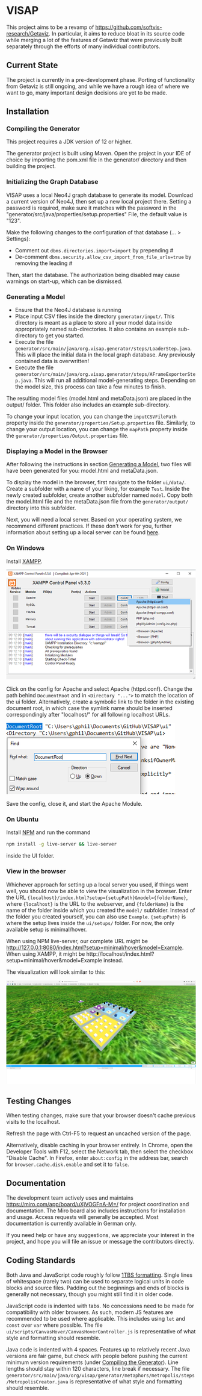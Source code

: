 # VISAP
This project aims to be a revamp of https://github.com/softvis-research/Getaviz. In particular, it aims to reduce bloat in its source code while merging a lot of the features of Getaviz that were previously built separately through the efforts of many individual contributors.

## Current State
The project is currently in a pre-development phase. Porting of functionality from Getaviz is still ongoing, and while we have a rough idea of where we want to go, many important design decisions are yet to be made.

## Installation

### Compiling the Generator

This project requires a JDK version of 12 or higher.

The generator project is built using Maven. Open the project in your IDE of choice by importing the pom.xml file in the generator/ directory and then building the project.

### Initializing the Graph Database

VISAP uses a local Neo4J graph database to generate its model. Download a current version of Neo4J, then set up a new local project there. Setting a password is required, make sure it matches with the password in the "generator/src/java/properties/setup.properties" File, the default value is "123".

Make the following changes to the configuration of that database (… > Settings):
- Comment out ``dbms.directories.import=import`` by prepending #
- De-comment ``dbms.security.allow_csv_import_from_file_urls=true`` by removing the leading #

Then, start the database. The authorization being disabled may cause warnings on start-up, which can be dismissed.

### Generating a Model

- Ensure that the Neo4J database is running
- Place input CSV files inside the directory ```generator/input/```. This directory is meant as a place to store all your model data inside appropriately named sub-directories. It also contains an example sub-directory to get you started.
- Execute the file ``generator/src/main/java/org.visap.generator/steps/LoaderStep.java``. This will place the initial data in the local graph database. Any previously contained data is overwritten!
- Execute the file ``generator/src/main/java/org.visap.generator/steps/AFrameExporterStep.java``. This will run all additional model-generating steps. Depending on the model size, this process can take a few minutes to finish.

The resulting model files (model.html and metaData.json) are placed in the output/ folder. This folder also includes an example sub-directory.

To change your input location, you can change the ``inputCSVFilePath`` property inside the ``generator/properties/Setup.properties`` file. Similarly, to change your output location, you can change the ``mapPath`` property inside the ``generator/properties/Output.properties`` file.

### Displaying a Model in the Browser

After following the instructions in section [Generating a Model](#generating-a-model), two files will have been generated for you: model.html and metaData.json.

To display the model in the browser, first navigate to the folder ``ui/data/``. Create a subfolder with a name of your liking, for example ``Test``. Inside the newly created subfolder, create another subfolder named ``model``. Copy both the model.html file and the metaData.json file from the ``generator/output/`` directory into this subfolder.

Next, you will need a local server. Based on your operating system, we recommend different practices. If these don't work for you, further information about setting up a local server can be found [here](https://aframe.io/docs/0.5.0/introduction/installation.html#local-development).

### On Windows
Install [XAMPP](https://www.apachefriends.org/download.html).

![xampp.png](images/xampp.png)

Click on the config for Apache and select Apache (httpd.conf). Change the path behind ```DocumentRoot``` and in ```<Directory "...">``` to match the location of the ui folder. Alternatively, create a symbolic link to the folder in the existing document root, in which case the symlink name should be inserted correspondingly after "localhost/" for all following localhost URLs.

![apache_config.png](images/apache_config.png)

Save the config, close it, and start the Apache Module.

### On Ubuntu

Install [NPM](https://www.npmjs.com/) and run the command
```bash
npm install -g live-server && live-server
```
inside the UI folder.

### View in the browser

Whichever approach for setting up a local server you used, if things went well, you should now be able to view the visualization in the browser.
Enter the URL ``{localhost}/index.html?setup={setupPath}&model={folderName}``, where ``{localhost}`` is the URL to the webserver, and ``{folderName}`` is the name of the folder inside which you created the ``model/`` subfolder. Instead of the folder you created yourself, you can also use ``Example``. ``{setupPath}`` is where the setup lives inside the ``ui/setups/`` folder. For now, the only available setup is minimal/hover.

When using NPM live-server, our complete URL might be http://127.0.0.1:8080/index.html?setup=minimal/hover&model=Example. When using XAMPP, it might be http://localhost/index.html?setup=minimal/hover&model=Example instead.

The visualization will look similar to this:

![visualization.png](images/visualization.png)

## Testing Changes

When testing changes, make sure that your browser doesn't cache previous visits to the localhost.

Refresh the page with Ctrl-F5 to request an uncached version of the page.

Alternatively, disable caching in your browser entirely. In Chrome, open the Developer Tools with F12, select the Network tab, then select the checkbox "Disable Cache". In Firefox, enter ``about:config`` in the address bar, search for ``browser.cache.disk.enable`` and set it to ``false``.

## Documentation
The development team actively uses and maintains https://miro.com/app/board/uXjVOGFnA-M=/ for project coordination and documentation. The Miro board also includes instructions for installation and usage. Access requests will generally be accepted. Most documentation is currently available in German only.

If you need help or have any suggestions, we appreciate your interest in the project, and hope you will file an issue or message the contributors directly.

## Coding Standards

Both Java and JavaScript code roughly follow [1TBS formatting](https://en.wikipedia.org/wiki/Indentation_style#Variant:_1TBS_(OTBS)). Single lines of whitespace (rarely two) can be used to separate logical units in code blocks and source files. Padding out the beginnings and ends of blocks is generally not necessary, though you might still find it in older code.

JavaScript code is indented with tabs. No concessions need to be made for compatibility with older browsers. As such, modern JS features are recommended to be used where applicable. This includes using ``let`` and ``const`` over ``var`` where possible. The file ``ui/scripts/CanvasHover/CanvasHoverController.js`` is representative of what style and formatting should resemble.

Java code is indented with 4 spaces. Features up to relatively recent Java versions are fair game, but check with people before pushing the current minimum version requirements (under [Compiling the Generator](README.md#compiling-the-generator)). Line lengths should stay within 120 characters, line break if necessary. The file ``generator/src/main/java/org/visap/generator/metaphors/metropolis/steps/MetropolisCreator.java`` is representative of what style and formatting should resemble.

